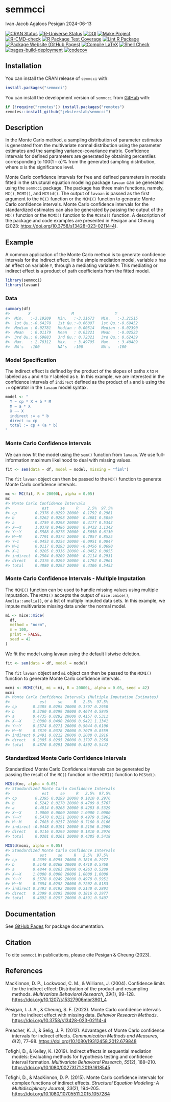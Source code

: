 semmcci
================
Ivan Jacob Agaloos Pesigan
2024-06-13

<!-- README.md is generated from .setup/readme/README.Rmd. Please edit that file -->
<!-- badges: start -->

[![CRAN
Status](https://www.r-pkg.org/badges/version/semmcci)](https://cran.r-project.org/package=semmcci)
[![R-Universe
Status](https://jeksterslab.r-universe.dev/badges/semmcci)](https://jeksterslab.r-universe.dev)
[![DOI](https://zenodo.org/badge/DOI/10.3758/s13428-023-02114-4.svg)](https://doi.org/10.3758/s13428-023-02114-4)
[![Make
Project](https://github.com/jeksterslab/semmcci/actions/workflows/make.yml/badge.svg)](https://github.com/jeksterslab/semmcci/actions/workflows/make.yml)
[![R-CMD-check](https://github.com/jeksterslab/semmcci/actions/workflows/check-full.yml/badge.svg)](https://github.com/jeksterslab/semmcci/actions/workflows/check-full.yml)
[![R Package Test
Coverage](https://github.com/jeksterslab/semmcci/actions/workflows/test-coverage.yml/badge.svg)](https://github.com/jeksterslab/semmcci/actions/workflows/test-coverage.yml)
[![Lint R
Package](https://github.com/jeksterslab/semmcci/actions/workflows/lint.yml/badge.svg)](https://github.com/jeksterslab/semmcci/actions/workflows/lint.yml)
[![Package Website (GitHub
Pages)](https://github.com/jeksterslab/semmcci/actions/workflows/pkgdown-gh-pages.yml/badge.svg)](https://github.com/jeksterslab/semmcci/actions/workflows/pkgdown-gh-pages.yml)
[![Compile
LaTeX](https://github.com/jeksterslab/semmcci/actions/workflows/latex.yml/badge.svg)](https://github.com/jeksterslab/semmcci/actions/workflows/latex.yml)
[![Shell
Check](https://github.com/jeksterslab/semmcci/actions/workflows/shellcheck.yml/badge.svg)](https://github.com/jeksterslab/semmcci/actions/workflows/shellcheck.yml)
[![pages-build-deployment](https://github.com/jeksterslab/semmcci/actions/workflows/pages/pages-build-deployment/badge.svg)](https://github.com/jeksterslab/semmcci/actions/workflows/pages/pages-build-deployment)
[![codecov](https://codecov.io/gh/jeksterslab/semmcci/branch/main/graph/badge.svg?token=KVLUET3DJ6)](https://codecov.io/gh/jeksterslab/semmcci)
<!-- badges: end -->

## Installation

You can install the CRAN release of `semmcci` with:

``` r
install.packages("semmcci")
```

You can install the development version of `semmcci` from
[GitHub](https://github.com/jeksterslab/semmcci) with:

``` r
if (!require("remotes")) install.packages("remotes")
remotes::install_github("jeksterslab/semmcci")
```

## Description

In the Monte Carlo method, a sampling distribution of parameter
estimates is generated from the multivariate normal distribution using
the parameter estimates and the sampling variance-covariance matrix.
Confidence intervals for defined parameters are generated by obtaining
percentiles corresponding to 100(1 - α)% from the generated sampling
distribution, where α is the significance level.

Monte Carlo confidence intervals for free and defined parameters in
models fitted in the structural equation modeling package `lavaan` can
be generated using the `semmcci` package. The package has three main
functions, namely, `MC()`, `MCMI()`, and `MCStd()`. The output of
`lavaan` is passed as the first argument to the `MC()` function or the
`MCMI()` function to generate Monte Carlo confidence intervals. Monte
Carlo confidence intervals for the standardized estimates can also be
generated by passing the output of the `MC()` function or the `MCMI()`
function to the `MCStd()` function. A description of the package and
code examples are presented in Pesigan and Cheung (2023:
<https://doi.org/10.3758/s13428-023-02114-4>).

## Example

A common application of the Monte Carlo method is to generate confidence
intervals for the indirect effect. In the simple mediation model,
variable `X` has an effect on variable `Y`, through a mediating variable
`M`. This mediating or indirect effect is a product of path coefficients
from the fitted model.

``` r
library(semmcci)
library(lavaan)
```

### Data

``` r
summary(df)
#>        X                  M                  Y           
#>  Min.   :-3.19209   Min.   :-3.31673   Min.   :-3.21515  
#>  1st Qu.:-0.64278   1st Qu.:-0.66097   1st Qu.:-0.69452  
#>  Median : 0.02781   Median : 0.00514   Median :-0.02390  
#>  Mean   : 0.01179   Mean   : 0.03221   Mean   :-0.02523  
#>  3rd Qu.: 0.69883   3rd Qu.: 0.72321   3rd Qu.: 0.62439  
#>  Max.   : 2.78312   Max.   : 3.49795   Max.   : 3.40489  
#>  NA's   :100        NA's   :100        NA's   :100
```

### Model Specification

The indirect effect is defined by the product of the slopes of paths `X`
to `M` labeled as `a` and `M` to `Y` labeled as `b`. In this example, we
are interested in the confidence intervals of `indirect` defined as the
product of `a` and `b` using the `:=` operator in the `lavaan` model
syntax.

``` r
model <- "
  Y ~ cp * X + b * M
  M ~ a * X
  X ~~ X
  indirect := a * b
  direct := cp
  total := cp + (a * b)
"
```

### Monte Carlo Confidence Intervals

We can now fit the model using the `sem()` function from `lavaan`. We
use full-information maximum likelihood to deal with missing values.

``` r
fit <- sem(data = df, model = model, missing = "fiml")
```

The `fit` `lavaan` object can then be passed to the `MC()` function to
generate Monte Carlo confidence intervals.

``` r
mc <- MC(fit, R = 20000L, alpha = 0.05)
mc
#> Monte Carlo Confidence Intervals
#>              est     se     R    2.5%  97.5%
#> cp        0.2376 0.0299 20000  0.1792 0.2961
#> b         0.5262 0.0298 20000  0.4681 0.5850
#> a         0.4759 0.0298 20000  0.4177 0.5343
#> X~~X      1.0378 0.0486 20000  0.9432 1.1342
#> Y~~Y      0.5588 0.0276 20000  0.5050 0.6130
#> M~~M      0.7791 0.0374 20000  0.7057 0.8525
#> Y~1      -0.0453 0.0254 20000 -0.0951 0.0047
#> M~1       0.0117 0.0293 20000 -0.0456 0.0690
#> X~1       0.0205 0.0336 20000 -0.0452 0.0855
#> indirect  0.2504 0.0209 20000  0.2114 0.2931
#> direct    0.2376 0.0299 20000  0.1792 0.2961
#> total     0.4880 0.0292 20000  0.4306 0.5453
```

### Monte Carlo Confidence Intervals - Multiple Imputation

The `MCMI()` function can be used to handle missing values using
multiple imputation. The `MCMI()` accepts the output of `mice::mice()`,
`Amelia::amelia()`, or a list of multiply imputed data sets. In this
example, we impute multivariate missing data under the normal model.

``` r
mi <- mice::mice(
  df,
  method = "norm",
  m = 100,
  print = FALSE,
  seed = 42
)
```

We fit the model using lavaan using the default listwise deletion.

``` r
fit <- sem(data = df, model = model)
```

The `fit` `lavaan` object and `mi` object can then be passed to the
`MCMI()` function to generate Monte Carlo confidence intervals.

``` r
mcmi <- MCMI(fit, mi = mi, R = 20000L, alpha = 0.05, seed = 42)
mcmi
#> Monte Carlo Confidence Intervals (Multiple Imputation Estimates)
#>             est     se     R   2.5%  97.5%
#> cp       0.2385 0.0295 20000 0.1797 0.2958
#> b        0.5260 0.0299 20000 0.4674 0.5845
#> a        0.4735 0.0292 20000 0.4157 0.5311
#> X~~X     1.0380 0.0490 20000 0.9421 1.1341
#> Y~~Y     0.5574 0.0271 20000 0.5044 0.6106
#> M~~M     0.7819 0.0378 20000 0.7079 0.8559
#> indirect 0.2491 0.0212 20000 0.2088 0.2916
#> direct   0.2385 0.0295 20000 0.1797 0.2958
#> total    0.4876 0.0291 20000 0.4302 0.5442
```

### Standardized Monte Carlo Confidence Intervals

Standardized Monte Carlo Confidence intervals can be generated by
passing the result of the `MC()` function or the `MCMI()` function to
`MCStd()`.

``` r
MCStd(mc, alpha = 0.05)
#> Standardized Monte Carlo Confidence Intervals
#>              est     se     R   2.5%  97.5%
#> cp        0.2395 0.0299 20000 0.1810 0.2976
#> b         0.5242 0.0270 20000 0.4709 0.5767
#> a         0.4814 0.0268 20000 0.4283 0.5329
#> X~~X      1.0000 0.0000 20000 1.0000 1.0000
#> Y~~Y      0.5470 0.0251 20000 0.4979 0.5962
#> M~~M      0.7683 0.0257 20000 0.7160 0.8166
#> indirect -0.0448 0.0191 20000 0.2156 0.2909
#> direct    0.0116 0.0299 20000 0.1810 0.2976
#> total     0.0201 0.0261 20000 0.4385 0.5418
```

``` r
MCStd(mcmi, alpha = 0.05)
#> Standardized Monte Carlo Confidence Intervals
#>             est     se     R   2.5%  97.5%
#> cp       0.2399 0.0295 20000 0.1816 0.2977
#> b        0.5148 0.0268 20000 0.4710 0.5760
#> a        0.4844 0.0263 20000 0.4263 0.5289
#> X~~X     1.0000 0.0000 20000 1.0000 1.0000
#> Y~~Y     0.5578 0.0249 20000 0.4978 0.5951
#> M~~M     0.7654 0.0252 20000 0.7202 0.8183
#> indirect 0.2493 0.0192 20000 0.2140 0.2891
#> direct   0.2399 0.0295 20000 0.1816 0.2977
#> total    0.4892 0.0257 20000 0.4391 0.5407
```

## Documentation

See [GitHub Pages](https://jeksterslab.github.io/semmcci/index.html) for
package documentation.

## Citation

To cite `semmcci` in publications, please cite Pesigan & Cheung (2023).

## References

<div id="refs" class="references csl-bib-body hanging-indent"
entry-spacing="0" line-spacing="2">

<div id="ref-MacKinnon-Lockwood-Williams-2004" class="csl-entry">

MacKinnon, D. P., Lockwood, C. M., & Williams, J. (2004). Confidence
limits for the indirect effect: Distribution of the product and
resampling methods. *Multivariate Behavioral Research*, *39*(1), 99–128.
<https://doi.org/10.1207/s15327906mbr3901_4>

</div>

<div id="ref-Pesigan-Cheung-2023" class="csl-entry">

Pesigan, I. J. A., & Cheung, S. F. (2023). Monte Carlo confidence
intervals for the indirect effect with missing data. *Behavior Research
Methods*. <https://doi.org/10.3758/s13428-023-02114-4>

</div>

<div id="ref-Preacher-Selig-2012" class="csl-entry">

Preacher, K. J., & Selig, J. P. (2012). Advantages of Monte Carlo
confidence intervals for indirect effects. *Communication Methods and
Measures*, *6*(2), 77–98. <https://doi.org/10.1080/19312458.2012.679848>

</div>

<div id="ref-Tofighi-Kelley-2019" class="csl-entry">

Tofighi, D., & Kelley, K. (2019). Indirect effects in sequential
mediation models: Evaluating methods for hypothesis testing and
confidence interval formation. *Multivariate Behavioral Research*,
*55*(2), 188–210. <https://doi.org/10.1080/00273171.2019.1618545>

</div>

<div id="ref-Tofighi-MacKinnon-2015" class="csl-entry">

Tofighi, D., & MacKinnon, D. P. (2015). Monte Carlo confidence intervals
for complex functions of indirect effects. *Structural Equation
Modeling: A Multidisciplinary Journal*, *23*(2), 194–205.
<https://doi.org/10.1080/10705511.2015.1057284>

</div>

</div>
